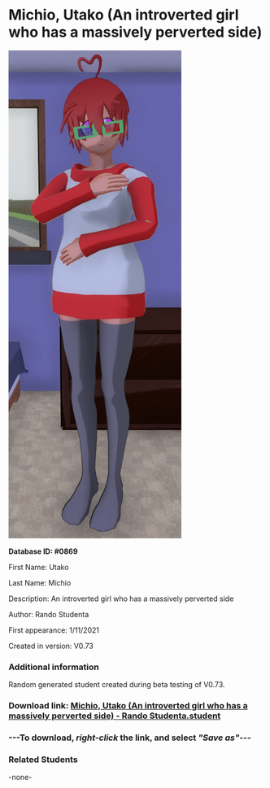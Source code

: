 # Michio, Utako (An introverted girl who has a massively perverted side)

<img src="../../Files/Images/Michio, Utako (An introverted girl who has a massively perverted side).png" title="Michio, Utako (An introverted girl who has a massively perverted side) - Rando Studenta">

**Database ID: #0869**

First Name: Utako

Last Name: Michio

Description: An introverted girl who has a massively perverted side

Author: Rando Studenta

First appearance: 1/11/2021

Created in version: V0.73

### Additional information

Random generated student created during beta testing of V0.73.

### Download link: <a href="https://raw.githubusercontent.com/Arbiter1223/Daigaku-Gurashi-Custom-Students/master/Files/Student%20Files/Michio%2C%20Utako%20(An%20introverted%20girl%20who%20has%20a%20massively%20perverted%20side)%20-%20Rando%20Studenta.student">Michio, Utako (An introverted girl who has a massively perverted side) - Rando Studenta.student</a>

### ---**To download, _right-click_ the link, and select _"Save as"_**---

### Related Students

-none-
